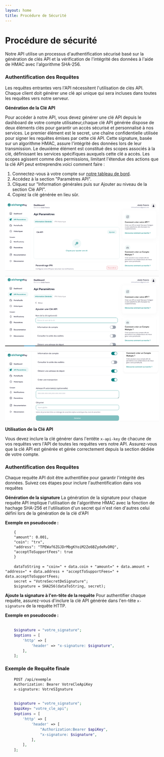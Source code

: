 ```yaml
---
layout: home
title: Procédure de Sécurité 
---
```


# Procédure de sécurité

Notre API utilise un processus d'authentification sécurisé basé sur la génération de clés API et la vérification de l'intégrité des données à l'aide de HMAC avec l'algorithme SHA-256.

### Authentification des Requêtes

Les requêtes entrantes vers l'API nécessitent l'utilisation de clés API. Chaque client doit générer une clé api unique qui sera incluses dans toutes les requêtes vers notre serveur.

**Génération de la Clé API** 

Pour accéder à notre API, vous devez générer une clé API depuis le dashboard de votre compte utilisateur,chaque clé API générée dispose de deux éléments clés pour garantir un accès sécurisé et personnalisé à nos services. Le premier élément est le secret, une chaîne confidentielle utilisée pour signer les requêtes émises par cette clé API. Cette signature, basée sur un algorithme HMAC, assure l'intégrité des données lors de leur transmission. Le deuxième élément est constitué des scopes associés à la clé, définissant les services spécifiques auxquels cette clé a accès. Les scopes agissent comme des permissions, limitant l'étendue des actions que la clé API peut entreprendre.voici comment faire :

1. Connectez-vous à votre compte sur [notre tableau de bord](https://pay.izichange.com/login).
2. Accédez à la section "Paramètres API".
3. Cliquez sur "Information générales puis sur Ajouter au niveau de la section Clé API".
4. Copiez la clé générée en lieu sûr.

![Image alt image du dashboard generation pour la génération de clé api izichangepay](/assets/images/_img_gen_api_key.png)

![Image alt image du dashboard generation pour la génération de clé api izichangepay](/assets/images/_img_gen_api_key_form1.png)

![Image alt image du dashboard generation pour la génération de clé api izichangepay](/assets/images/_img_gen_api_key_form2.png)


**Utilisation de la Clé API** 

Vous devez inclure la clé générer dans l'entête `x-api-key` de chacune de vos requêtes vers l'API  de toutes les requêtes vers notre API. Assurez-vous que la clé API est générée et gérée correctement depuis la section dédiée de votre compte.

### Authentification des Requêtes

Chaque requête API doit être authentifiée pour garantir l'intégrité des données. Suivez ces étapes pour inclure l'authentification dans vos requêtes

**Génération de la signature**
La génération de la signature pour chaque requête API implique l'utilisation de l'algorithme HMAC avec la fonction de hachage SHA-256 et l'utilisation d'un secret qui n'est rien d'autres celui défini lors de la génération de la clé d'API

**Exemple en pseudocode :**

```
    {
    "amount": 0.001,
    "coin": "trx",
    "address": "TPEWaf6ZGJDrMbgKYoiM2Ze6BZydeRvDRQ",
    "acceptToSupportFees": true
    }

    dataToString = "coin=" + data.coin + "amount=" + data.amount + "address=" + data.address + "acceptToSupportFees=" + data.acceptToSupportFees;
    secret = "VotreSecretDeSignature";
    $signature = SHA256(dataToString, secret);

```

**Ajoute la signature à l'en-tête de la requête**
Pour authentifier chaque requête, assurez-vous d'inclure la clé API générée dans l'en-tête `x-signature` de la requête HTTP.

**Exemple en pseudocode :**
```php

    $signature = "votre_signature"; 
    $options = [
        'http' => [
            'header' => "x-signature: $signature",
        ],
    ];
```
### Exemple de Requête finale

```http
    POST /api/exemple
    Authorization: Bearer VotreCleApiKey
    x-signature: VotreSIgnature
```

```php

    $signature = "votre_signature"; 
    $apiKey= "votre_cle_api";
    $options = [
        'http' => [
            'header' => [
                "Authorization:Bearer $apiKey",
                "x-signature: $signature",
            ],
        ],
    ];
```